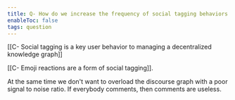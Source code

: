 ```yaml
---
title: Q- How do we increase the frequency of social tagging behaviors
enableToc: false
tags: question
---
```

[[C- Social tagging is a key user behavior to managing a decentralized knowledge graph]]

[[C- Emoji reactions are a form of social tagging]].

At the same time we don't want to overload the discourse graph with a poor signal to noise ratio. If everybody comments, then comments are useless.